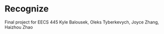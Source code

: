 # Recognize

Final project for EECS 445
Kyle Balousek, Oleks Tyberkevych, Joyce Zhang, Haizhou Zhao
